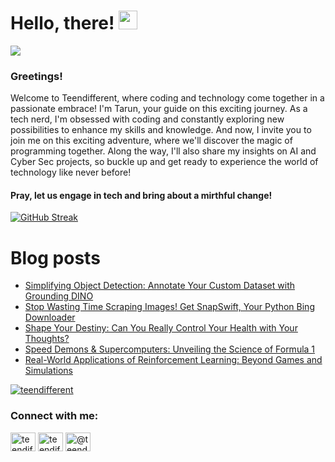 # Hello, there! <img src="https://raw.githubusercontent.com/MartinHeinz/MartinHeinz/master/wave.gif" width="30px">
![](https://komarev.com/ghpvc/?username=teendifferent&color=brightgreen)

### Greetings! 
Welcome to Teendifferent, where coding and technology come together in a passionate embrace! I'm Tarun, your guide on this exciting journey. As a tech nerd, I'm obsessed with coding and constantly exploring new possibilities to enhance my skills and knowledge. And now, I invite you to join me on this exciting adventure, where we'll discover the magic of programming together. Along the way, I'll also share my insights on AI and Cyber Sec projects, so buckle up and get ready to experience the world of technology like never before!

#### Pray, let us engage in tech and bring about a mirthful change!

[![GitHub Streak](https://streak-stats.demolab.com?user=teendifferent&theme=tokyonight&hide_border=true&background=EB545400)](https://git.io/streak-stats)

# Blog posts

<!-- BLOG-POST-LIST:START -->
- [Simplifying Object Detection: Annotate Your Custom Dataset with Grounding DINO](https://medium.com/@teendifferent/simplifying-object-detection-annotate-your-custom-dataset-with-grounding-dino-148576d497da?source=rss-9ecb664d87c1------2)
- [Stop Wasting Time Scraping Images! Get SnapSwift, Your Python Bing Downloader](https://medium.com/predict/stop-wasting-time-scraping-images-get-snapswift-your-python-bing-downloader-dc7ac9e2c6c7?source=rss-9ecb664d87c1------2)
- [Shape Your Destiny: Can You Really Control Your Health with Your Thoughts?](https://medium.com/@teendifferent/shape-your-destiny-can-you-really-control-your-health-with-your-thoughts-1c6c6ef1a0f0?source=rss-9ecb664d87c1------2)
- [Speed Demons &amp; Supercomputers: Unveiling the Science of Formula 1](https://medium.com/@teendifferent/speed-demons-supercomputers-unveiling-the-science-of-formula-1-ee7c50edffe2?source=rss-9ecb664d87c1------2)
- [Real-World Applications of Reinforcement Learning: Beyond Games and Simulations](https://medium.com/@teendifferent/real-world-applications-of-reinforcement-learning-beyond-games-and-simulations-d3bb13a1fd55?source=rss-9ecb664d87c1------2)
<!-- BLOG-POST-LIST:END -->


<p align="left"> <a href="https://github.com/ryo-ma/github-profile-trophy"><img src="https://github-profile-trophy.vercel.app/?username=teendifferent&theme=dracula" alt="teendifferent" /></a> </p>

<h3 align="left">Connect with me:</h3>
<p align="left">
<a href="https://twitter.com/teendifferent2" target="blank"><img align="center" src="https://raw.githubusercontent.com/rahuldkjain/github-profile-readme-generator/master/src/images/icons/Social/twitter.svg" alt="teendifferent2" height="30" width="40" /></a>
<a href="https://instagram.com/teendifferent7" target="blank"><img align="center" src="https://raw.githubusercontent.com/rahuldkjain/github-profile-readme-generator/master/src/images/icons/Social/instagram.svg" alt="teendifferent7" height="30" width="40" /></a>
<a href="https://medium.com/@teendifferent7" target="blank"><img align="center" src="https://raw.githubusercontent.com/rahuldkjain/github-profile-readme-generator/master/src/images/icons/Social/medium.svg" alt="@teendifferent7" height="30" width="40" /></a>
</p>

<!--
**REDDITARUN/REDDITARUN** is a ✨ _special_ ✨ repository because its `README.md` (this file) appears on your GitHub profile.

Here are some ideas to get you started:

- 🔭 I’m currently working on ...
- 🌱 I’m currently learning ...
- 👯 I’m looking to collaborate on ...
- 🤔 I’m looking for help with ...
- 💬 Ask me about ...
- 📫 How to reach me: ...
- 😄 Pronouns: ...
- ⚡ Fun fact: ...
-->
